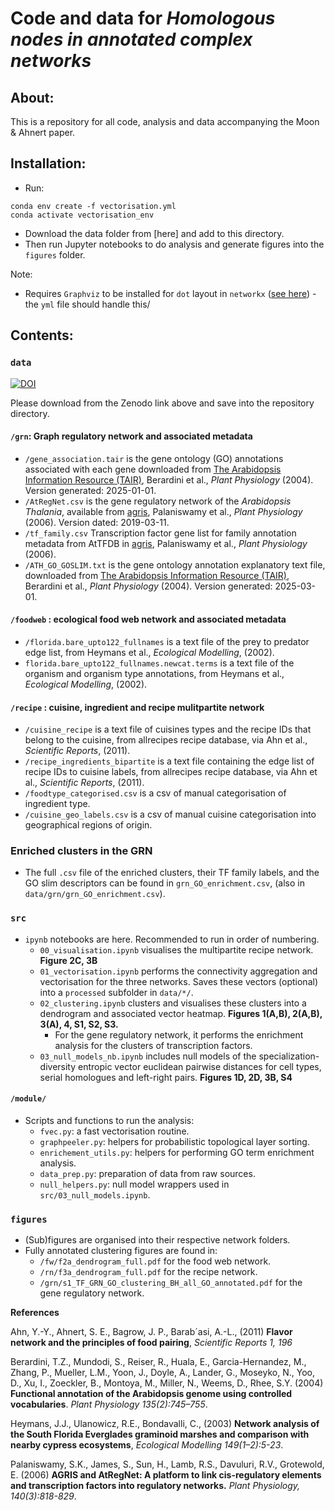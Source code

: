 # Code and data for *Homologous nodes in annotated complex networks*

## About:
This is a repository for all code, analysis and data accompanying the Moon & Ahnert paper. 

## Installation:
- Run:
```
conda env create -f vectorisation.yml
conda activate vectorisation_env
```
- Download the data folder from [here] and add to this directory. 
- Then run Jupyter notebooks to do analysis and generate figures into the ```figures``` folder. 

Note:
- Requires ```Graphviz```  to be installed for ```dot``` layout in ```networkx``` ([see here](https://graphviz.org/download/)) - the ```yml``` file should handle this/


## Contents:
### ```data```

[![DOI](https://zenodo.org/badge/DOI/10.5281/zenodo.15525130.svg)](https://doi.org/10.5281/zenodo.15525130)

Please download from the Zenodo link above and save into the repository directory.

####  ```/grn```: Graph regulatory network and associated metadata
- ```/gene_association.tair``` is the gene ontology (GO) annotations associated with each gene downloaded from [The Arabidopsis Information Resource (TAIR)](https://www.arabidopsis.org/download/list?dir=GO_and_PO_Annotations%2FGene_Ontology_Annotations), Berardini et al., *Plant Physiology* (2004). Version generated: 2025-01-01. 
- ```/AtRegNet.csv``` is the gene regulatory network of the *Arabidopsis Thalania*, available from [agris](https://agris-knowledgebase.org/downloads.html), Palaniswamy et al., *Plant Physiology* (2006). Version dated: 2019-03-11. 
- ```/tf_family.csv``` Transcription factor gene list for family annotation metadata from AtTFDB in [agris](https://agris-knowledgebase.org/AtTFDB), Palaniswamy et al., *Plant Physiology* (2006). 
 - ```/ATH_GO_GOSLIM.txt``` is the gene ontology annotation explanatory text file, downloaded from [The Arabidopsis Information Resource (TAIR)](https://www.arabidopsis.org/download/list?dir=GO_and_PO_Annotations%2FGene_Ontology_Annotations), Berardini et al., *Plant Physiology* (2004). Version generated: 2025-03-01. 

#### ```/foodweb``` : ecological food web network and associated metadata
- ```/florida.bare_upto122_fullnames``` is a text file of the prey to predator edge list, from Heymans et al., *Ecological Modelling*, (2002).  
- ```florida.bare_upto122_fullnames.newcat.terms``` is a text file of the organism and organism type annotations, from Heymans et al., *Ecological Modelling*, (2002). 

#### ```/recipe``` : cuisine, ingredient and recipe mulitpartite network
- ```/cuisine_recipe``` is a text file of cuisines types and the recipe IDs that belong to the cuisine, from allrecipes recipe database, via Ahn et al., *Scientific Reports*, (2011).
- ```/recipe_ingredients_bipartite``` is a text file containing the edge list of recipe IDs to cuisine labels, from allrecipes recipe database, via Ahn et al., *Scientific Reports*, (2011).
- ```/foodtype_categorised.csv``` is a csv of manual categorisation of ingredient type. 
- ```/cuisine_geo_labels.csv``` is a csv of manual cuisine categorisation into geographical regions of origin. 

### Enriched clusters in the GRN
- The full ```.csv``` file of the enriched clusters, their TF family labels, and the GO slim descriptors can be found in ```grn_GO_enrichment.csv```, (also in ```data/grn/grn_GO_enrichment.csv```).

### ```src```
- ```ipynb``` notebooks are here. Recommended to run in order of numbering. 
    - ```00_visualisation.ipynb``` visualises the multipartite recipe network. **Figure 2C, 3B** 
    - ```01_vectorisation.ipynb``` performs the connectivity aggregation and vectorisation for the three networks. Saves these vectors (optional) into a ```processed``` subfolder in ```data/*/```. 
    - ```02_clustering.ipynb``` clusters and visualises these clusters into a dendrogram and associated vector heatmap. **Figures 1(A,B), 2(A,B), 3(A), 4, S1, S2, S3.**
        - For the gene regulatory network, it performs the enrichment analysis for the clusters of transcription factors. 
    - ```03_null_models_nb.ipynb``` includes null models of the specialization-diversity entropic vector euclidean pairwise distances for cell types, serial homologues and left-right pairs. **Figures 1D, 2D, 3B, S4**

#### ```/module/```
- Scripts and functions to run the analysis:
    - ```fvec.py```: a fast vectorisation routine. 
    - ```graphpeeler.py```: helpers for probabilistic topological layer sorting. 
    - ```enrichement_utils.py```: helpers for performing GO term enrichment analysis. 
    - ```data_prep.py```: preparation of data from raw sources. 
    - ```null_helpers.py```: null model wrappers used in ```src/03_null_models.ipynb```.

### ```figures```
- (Sub)figures are organised into their respective network folders. 
- Fully annotated clustering figures are found in:
    - ```/fw/f2a_dendrogram_full.pdf``` for the food web network. 
    - ```/rn/f3a_dendrogram_full.pdf``` for the recipe network. 
    - ```/grn/s1_TF_GRN_GO_clustering_BH_all_GO_annotated.pdf``` for the gene regulatory network. 

**References**

Ahn, Y.-Y., Ahnert, S. E., Bagrow,  J. P., Barab´asi, A.-L., (2011) **Flavor network and the principles of food pairing**, *Scientific Reports 1, 196*

Berardini, T.Z., Mundodi, S., Reiser, R., Huala, E., Garcia-Hernandez, M., Zhang, P., Mueller, L.M., Yoon, J., Doyle, A., Lander, G., Moseyko, N., Yoo, D., Xu, I., Zoeckler, B., Montoya, M., Miller, N., Weems, D., Rhee, S.Y. (2004) **Functional annotation of the Arabidopsis genome using controlled vocabularies**. *Plant Physiology 135(2):745–755*.

Heymans, J.J., Ulanowicz, R.E., Bondavalli, C., (2003) **Network analysis of the South Florida Everglades graminoid marshes and comparison with nearby cypress ecosystems**, *Ecological Modelling 149(1–2):5-23*.


Palaniswamy, S.K., James, S., Sun, H., Lamb, R.S., Davuluri, R.V., Grotewold, E. (2006) **AGRIS and AtRegNet: A platform to link cis-regulatory elements and transcription factors into regulatory networks.** *Plant Physiology, 140(3):818-829*.
